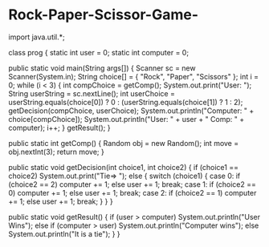# Rock-Paper-Scissor-Game-
import java.util.*;

class prog {
  static int user = 0;
  static int computer = 0;

  public static void main(String args[]) {
    Scanner sc = new Scanner(System.in);
    String choice[] = { "Rock", "Paper", "Scissors" };
    int i = 0;
    while (i < 3) {
      int compChoice = getComp();
      System.out.print("User: ");
      String userString = sc.nextLine();
      int userChoice = userString.equals(choice[0]) ? 0 : (userString.equals(choice[1]) ? 1 : 2);
      getDecision(compChoice, userChoice);
      System.out.println("Computer: " + choice[compChoice]);
      System.out.println("User: " + user + " Comp: " + computer);
      i++;
    }
    getResult();
  }

  public static int getComp() {
    Random obj = new Random();
    int move = obj.nextInt(3);
    return move;
  }

  public static void getDecision(int choice1, int choice2) {
    if (choice1 == choice2)
      System.out.print("Tie=> ");
    else {
      switch (choice1) {
        case 0:
          if (choice2 == 2)
            computer += 1;
          else
            user += 1;
          break;
        case 1:
          if (choice2 == 0)
            computer += 1;
          else
            user += 1;
          break;
        case 2:
          if (choice2 == 1)
            computer += 1;
          else
            user += 1;
          break;
      }
    }
  }

  public static void getResult() {
    if (user > computer)
      System.out.println("User Wins");
    else if (computer > user)
      System.out.println("Computer wins");
    else
      System.out.println("It is a tie");
  }
}
